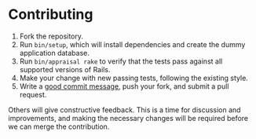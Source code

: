 # Contributing

1. Fork the repository.
2. Run `bin/setup`, which will install dependencies and create the dummy
   application database.
3. Run `bin/appraisal rake` to verify that the tests pass against all
   supported versions of Rails.
4. Make your change with new passing tests, following the existing style.
5. Write a [good commit message], push your fork, and submit a pull request.

[good commit message]: http://tbaggery.com/2008/04/19/a-note-about-git-commit-messages.html

Others will give constructive feedback.  This is a time for discussion and
improvements, and making the necessary changes will be required before we can
merge the contribution.

